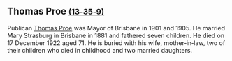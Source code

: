 
## Thomas Proe <small>[(13‑35‑9)](https://brisbane.discovereverafter.com/profile/32010529 "Go to Memorial Information" )</small>

Publican [Thomas Proe](https://trove.nla.gov.au/search?keyword=Thomas%20Proe) was Mayor of Brisbane in 1901 and 1905. He married Mary Strasburg in Brisbane in 1881 and fathered seven children. He died on 17 December 1922 aged 71. He is buried with his wife, mother‑in‑law, two of their children who died in childhood and two married daughters.
